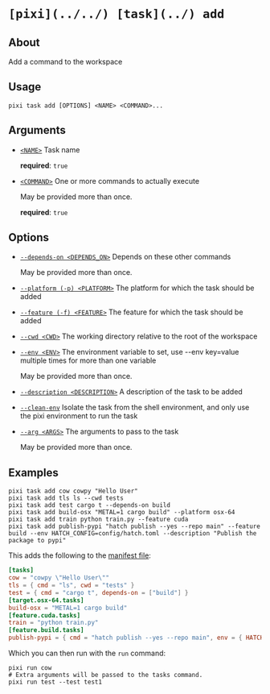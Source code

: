 # `[pixi](../../) [task](../) add`

## About

Add a command to the workspace

## Usage

```text
pixi task add [OPTIONS] <NAME> <COMMAND>...

```

## Arguments

- [`<NAME>`](#arg-%3CNAME%3E) Task name

  **required**: `true`

- [`<COMMAND>`](#arg-%3CCOMMAND%3E) One or more commands to actually execute

  May be provided more than once.

  **required**: `true`

## Options

- [`--depends-on <DEPENDS_ON>`](#arg---depends-on) Depends on these other commands

  May be provided more than once.

- [`--platform (-p) <PLATFORM>`](#arg---platform) The platform for which the task should be added

- [`--feature (-f) <FEATURE>`](#arg---feature) The feature for which the task should be added

- [`--cwd <CWD>`](#arg---cwd) The working directory relative to the root of the workspace

- [`--env <ENV>`](#arg---env) The environment variable to set, use --env key=value multiple times for more than one variable

  May be provided more than once.

- [`--description <DESCRIPTION>`](#arg---description) A description of the task to be added

- [`--clean-env`](#arg---clean-env) Isolate the task from the shell environment, and only use the pixi environment to run the task

- [`--arg <ARGS>`](#arg---arg) The arguments to pass to the task

  May be provided more than once.

## Examples

```shell
pixi task add cow cowpy "Hello User"
pixi task add tls ls --cwd tests
pixi task add test cargo t --depends-on build
pixi task add build-osx "METAL=1 cargo build" --platform osx-64
pixi task add train python train.py --feature cuda
pixi task add publish-pypi "hatch publish --yes --repo main" --feature build --env HATCH_CONFIG=config/hatch.toml --description "Publish the package to pypi"

```

This adds the following to the [manifest file](../../../../pixi_manifest/):

```toml
[tasks]
cow = "cowpy \"Hello User\""
tls = { cmd = "ls", cwd = "tests" }
test = { cmd = "cargo t", depends-on = ["build"] }
[target.osx-64.tasks]
build-osx = "METAL=1 cargo build"
[feature.cuda.tasks]
train = "python train.py"
[feature.build.tasks]
publish-pypi = { cmd = "hatch publish --yes --repo main", env = { HATCH_CONFIG = "config/hatch.toml" }, description = "Publish the package to pypi" }

```

Which you can then run with the `run` command:

```shell
pixi run cow
# Extra arguments will be passed to the tasks command.
pixi run test --test test1

```
